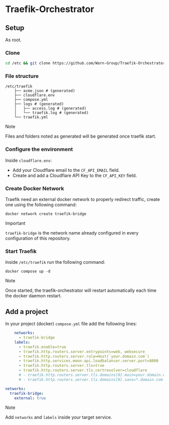 # Traefik-Orchestrator

## Setup

As root.

### Clone

```bash
cd /etc && git clone https://github.com/Warn-Group/Traefik-Orchestrator traefik
```

### File structure

```
/etc/traefik
    ├── acme.json # (generated)
    ├── cloudflare.env
    ├── compose.yml
    ├── logs # (generated)
    │   ├── access.log # (generated)
    │   └── traefik.log # (generated)
    └── traefik.yml
```

> [!NOTE]  
> Files and folders noted as generated will be generated once traefik start.

### Configure the environment

Inside `cloudflare.env`:

- Add your Cloudflare email to the `CF_API_EMAIL` field.
- Create and add a Cloudflare API Key to the `CF_API_KEY` field.

### Create Docker Network

Traefik need an external docker network to properly redirect traffic, create one using the following command:

```
docker network create traefik-bridge
```

> [!IMPORTANT]  
> `traefik-bridge` is the network name already configured in every configuration of this repository.

### Start Traefik

Inside `/etc/traefik` run the following command:

```
docker compose up -d
```

> [!NOTE]  
> Once started, the traefik-orchestrator will restart automatically each time the docker daemon restart. 

## Add a project

In your project (docker) `compose.yml` file add the following lines:

```yml
    networks:
      - traefik-bridge
    labels:
      - traefik.enable=true
      - traefik.http.routers.server.entrypoints=web, websecure
      - traefik.http.routers.server.rule=Host(`your.domain.com`)
      - traefik.http.services.moon-api.loadbalancer.server.port=8000
      - traefik.http.routers.server.tls=true
      - traefik.http.routers.server.tls.certresolver=cloudflare
      # - traefik.http.routers.server.tls.domains[0].main=your.domain.com
      # - traefik.http.routers.server.tls.domains[0].sans=*.domain.com (optional)

networks:
  traefik-bridge:
    external: true
```

> [!NOTE]  
> Add `networks` and `labels` inside your target service.
